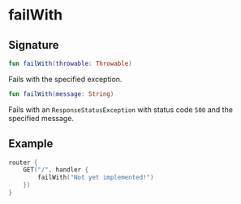 # failWith

## Signature

```kotlin
fun failWith(throwable: Throwable)
```

Fails with the specified exception.

```kotlin
fun failWith(message: String)
```

Fails with an `ResponseStatusException` with status code `500` and the specified message.

## Example

```kotlin
router {
    GET("/", handler {
        failWith("Not yet implemented!")
    })
}
```